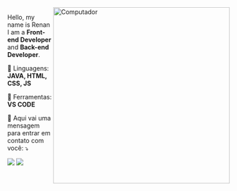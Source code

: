 <img src="https://raw.githubusercontent.com/MicaelliMedeiros/micaellimedeiros/master/image/computer-illustration.png" min-width="400px" max-width="400px" width="400px" align="right" alt="Computador">

<p align="left"> 
  Hello, my name is Renan I am a <strong>Front-end Developer</strong> and <strong>Back-end Developer</strong>.<br>
</p>

<p align="left">
  🦄 Linguagens: <strong>JAVA, HTML, CSS, JS</strong>
</p>

<p align="left">
  💼 Ferramentas: <strong>VS CODE</strong>
</p>

<p align="left">
  💌 Aqui vai uma mensagem para entrar em contato com você:  ⤵️
</p>

<p align="left">
  <a href="mailto: renan.efrem56@gmail.com" alt="Gmail">
  <img src="https://img.shields.io/badge/-Gmail-FF0000?style=flat-square&labelColor=FF0000&logo=gmail&logoColor=white&link=renan.efrem56@gmail.com" /></a>
  
  <a href="https://api.whatsapp.com/send?phone=5515991039477" alt="WhatsApp">
  <img src="https://img.shields.io/badge/-WhatsApp-25d366?style=flat-square&labelColor=25d366&logo=whatsapp&logoColor=white&link=https://api.whatsapp.com/send?phone=5515991039477"/></a>

 
</p>  
